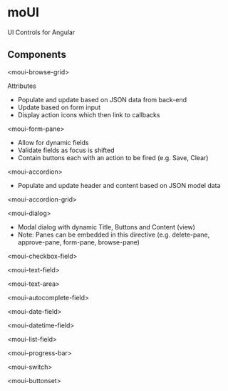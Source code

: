 # moUI
UI Controls for Angular

Components
----------

\<moui-browse-grid\>

Attributes

* Populate and update based on JSON data from back-end
* Update based on form input
* Display action icons which then link to callbacks

\<moui-form-pane\>

* Allow for dynamic fields
* Validate fields as focus is shifted
* Contain buttons each with an action to be fired (e.g. Save, Clear)

\<moui-accordion\>

* Populate and update header and content based on JSON model data

\<moui-accordion-grid\>

\<moui-dialog\>

* Modal dialog with dynamic Title, Buttons and Content (view)
* Note: Panes can be embedded in this directive (e.g. delete-pane,  approve-pane, form-pane, browse-pane)

\<moui-checkbox-field\>

\<moui-text-field\>

\<moui-text-area\>

\<moui-autocomplete-field\>

\<moui-date-field\>

\<moui-datetime-field\>

\<moui-list-field\>

\<moui-progress-bar\>

\<moui-switch\>

\<moui-buttonset\>

